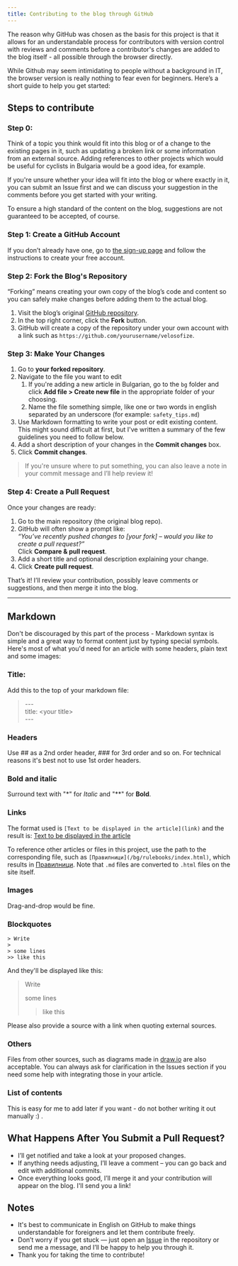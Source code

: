 ```yaml
---
title: Contributing to the blog through GitHub
---
```


The reason why GitHub was chosen as the basis for this project is that it allows for an understandable process for contributors with version control with reviews and comments before a contributor's changes are added to the blog itself - all possible through the browser directly.

While Github may seem intimidating to people without a background in IT, the browser version is really nothing to fear even for beginners. Here’s a short guide to help you get started:

## Steps to contribute

### Step 0:

Think of a topic you think would fit into this blog or of a change to the existing pages in it, such as updating a broken link or some information from an external source.
Adding references to other projects which would be useful for cyclists in Bulgaria would be a good idea, for example.

If you're unsure whether your idea will fit into the blog or where exactly in it, you can submit an Issue first and we can discuss your suggestion in the comments before you get started with your writing.

To ensure a high standard of the content on the blog, suggestions are not guaranteed to be accepted, of course.

### Step 1: Create a GitHub Account

If you don’t already have one, go to [the sign-up page](https://github.com/signup) and follow the instructions to create your free account.

### Step 2: Fork the Blog's Repository

“Forking” means creating your own copy of the blog’s code and content so you can safely make changes before adding them to the actual blog.

1. Visit the blog’s original [GitHub repository](https://github.com/velosofist/velosofize).
2. In the top right corner, click the **Fork** button.
3. GitHub will create a copy of the repository under your own account with a link such as `https://github.com/yourusername/velosofize`.

### Step 3: Make Your Changes

1. Go to **your forked repository**.
2. Navigate to the file you want to edit
   1. If you're adding a new article in Bulgarian, go to the `bg` folder and click **Add file > Create new file** in the appropriate folder of your choosing.
   2. Name the file something simple, like one or two words in english separated by an underscore (for example: `safety_tips.md`)
3. Use Markdown formatting to write your post or edit existing content. This might sound difficult at first, but I've written a summary of the few guidelines you need to follow below.
4. Add a short description of your changes in the **Commit changes** box.
5. Click **Commit changes**.

> If you're unsure where to put something, you can also leave a note in your commit message and I’ll help review it!

### Step 4: Create a Pull Request

Once your changes are ready:

1. Go to the main repository (the original blog repo).
2. GitHub will often show a prompt like:  
   _“You’ve recently pushed changes to [your fork] – would you like to create a pull request?”_  
   Click **Compare & pull request**.
3. Add a short title and optional description explaining your change.
4. Click **Create pull request**.

That’s it! I’ll review your contribution, possibly leave comments or suggestions, and then merge it into the blog.

---

## Markdown

Don't be discouraged by this part of the process - Markdown syntax is simple and a great way to format content just by typing special symbols. Here's most of what you'd need for an article with some headers, plain text and some images:

### Title:

Add this to the top of your markdown file:

> --- \
> title: \<your title\> \
> \---

### Headers

Use ## as a 2nd order header, ### for 3rd order and so on. For technical reasons it's best not to use 1st order headers.

### Bold and italic

Surround text with "\*" for *Italic* and "\*\*" for **Bold**.

### Links

The format used is `[Text to be displayed in the article](link)` and the result is: [Text to be displayed in the article](https://github.com/velosofist/velosofize)

To reference other articles or files in this project, use the path to the corresponding file, such as `[Правилници](/bg/rulebooks/index.html)`, which results in [Правилници](/bg/rulebooks/index.html). Note that `.md` files are converted to `.html` files on the site itself.

### Images

Drag-and-drop would be fine.

<!-- Upload images to the `/attachments/contributors/` folder of the project. It would be helpful to give the image file a short, descriptive name in English with underscores instead of spaces, such as `bike_amenities.png` . Then just use this element on a new line of your article with the name of your image:

`<img src="/attachments/contributors/<your-image-name>" alt="Image" width="500">`

> Please add a comment for the source of said image in the description of your commit and make sure you're not violating copyright. -->

### Blockquotes

```plain
> Write
>
> some lines
>> like this
```

And they'll be displayed like this:

> Write
>
> some lines
>> like this

Please also provide a source with a link when quoting external sources.

### Others

Files from other sources, such as diagrams made in [draw.io](https://draw.io) are also acceptable. You can always ask for clarification in the Issues section if you need some help with integrating those in your article.

### List of contents

This is easy for me to add later if you want - do not bother writing it out manually :) .

## What Happens After You Submit a Pull Request?

- I’ll get notified and take a look at your proposed changes.
- If anything needs adjusting, I’ll leave a comment – you can go back and edit with additional commits.
- Once everything looks good, I’ll merge it and your contribution will appear on the blog. I'll send you a link!

## Notes

- It's best to communicate in English on GitHub to make things understandable for foreigners and let them contribute freely.
- Don’t worry if you get stuck — just open an [Issue](https://github.com/yourusername/blog/issues) in the repository or send me a message, and I’ll be happy to help you through it.
- Thank you for taking the time to contribute!
